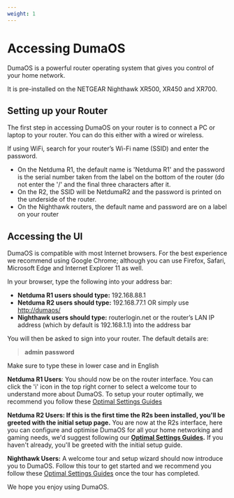 ```yaml
---
weight: 1
---
```


# Accessing DumaOS

DumaOS is a powerful router operating system that gives you control of your home network.

It is pre-installed on the NETGEAR Nighthawk XR500, XR450 and XR700. 

## Setting up your Router

The first step in accessing DumaOS on your router is to connect a PC or laptop to your router. You can do this either with a wired or wireless.

If using WiFi, search for your router’s Wi-Fi name (SSID) and enter the password.

- On the Netduma R1, the default name is 'Netduma R1' and the password is the serial number taken from the label on the bottom of the router (do not enter the '/' and the final three characters after it. 
- On the R2, the SSID will be NetdumaR2 and the password is printed on the underside of the router.
- On the Nighthawk routers, the default name and password are on a label on your router 

## Accessing the UI

DumaOS is compatible with most Internet browsers. For the best experience we recommend using Google Chrome; although you can use Firefox, Safari, Microsoft Edge and Internet Explorer 11 as well.

In your browser, type the following into your address bar:

- **Netduma R1 users should type:** 192.168.88.1
- **Netduma R2 users should type:** 192.168.77.1 OR simply use [http://dumaos/](http://dumaos/)
- **Nighthawk users should type:** routerlogin.net or the router’s LAN IP address (which by default is 192.168.1.1) into the address bar 

You will then be asked to sign into your router. The default details are:

> **admin**
> **password**

Make sure to type these in lower case and in English

**Netduma R1 Users**: You should now be on the router interface. You can click the 'i' icon in the top right corner to select a welcome tour to understand more about DumaOS. To setup your router optimally, we recommend you follow these [Optimal Settings Guides](http://support.netduma.com/support/solutions/folders/16000090646)

**Netduma R2 Users: If this is the first time the R2s been installed, you'll be greeted with the initial setup page.** You are now at the R2s interface, here you can configure and optimise DumaOS for all your home networking and gaming needs, we'd suggest following our **[Optimal Settings Guides](http://support.netduma.com/support/solutions/folders/16000090646).** If you haven't already, you'll be greeted with the initial setup guide.

**Nighthawk Users:** A welcome tour and setup wizard should now introduce you to DumaOS. Follow this tour to get started and we recommend you follow these [Optimal Settings Guides](http://support.netduma.com/support/solutions/folders/16000090646) once the tour has completed.  

We hope you enjoy using DumaOS.

